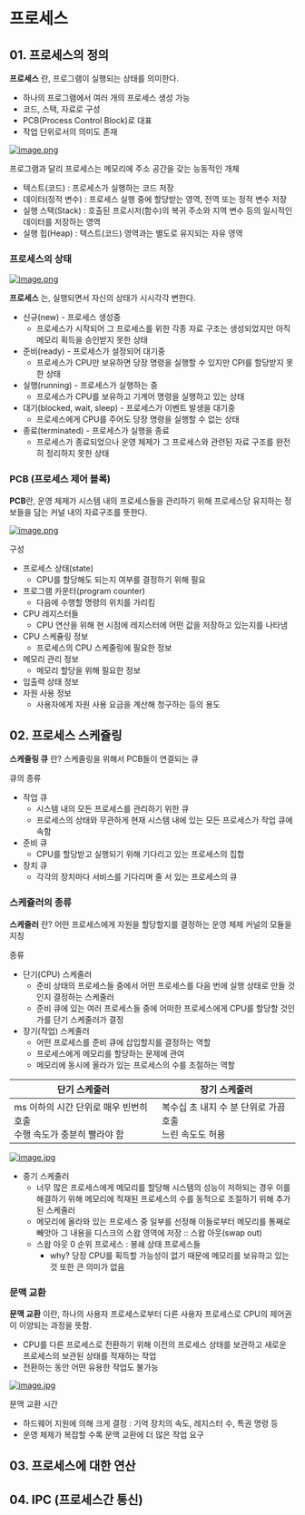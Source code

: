# 프로세스

## 01. 프로세스의 정의
**프로세스** 란, 프로그램이 실행되는 상태를 의미한다.   
- 하나의 프로그램에서 여러 개의 프로세스 생성 가능
- 코드, 스택, 자료로 구성
- PCB(Process Control Block)로 대표
- 작업 단위로서의 의미도 존재
  
[![image.png](https://s33.postimg.cc/vo5phoodr/image.png)](https://postimg.cc/image/6i4raun3f/)  

프로그램과 달리 프로세스는 메모리에 주소 공간을 갖는 능동적인 개체  
- 텍스트(코드) : 프로세스가 실행하는 코드 저장
- 데이터(정적 변수) : 프로세스 실행 중에 할당받는 영역, 전역 또는 정적 변수 저장
- 실행 스택(Stack) : 호출된 프로시저(함수)의 복귀 주소와 지역 변수 등의 일시적인 데이터를 저장하는 영역
- 실행 힙(Heap) : 텍스트(코드) 영역과는 별도로 유지되는 자유 영역

### 프로세스의 상태

[![image.png](https://s33.postimg.cc/gth43bzbj/image.png)](https://postimg.cc/image/7lovmms97/)

**프로세스** 는, 실행되면서 자신의 상태가 시시각각 변한다.

- 신규(new) - 프로세스 생성중
    - 프로세스가 시작되어 그 프로세스를 위한 각종 자료 구조는 생성되었지만 아직 메모리 획득을 승인받지 못한 상태
- 준비(ready) - 프로세스가 설정되어 대기중
    - 프로세스가 CPU만 보유하면 당장 명령을 실행할 수 있지만 CPI를 할당받지 못한 상태
- 실행(running) - 프로세스가 실행하는 중
    - 프로세스가 CPU를 보유하고 기계어 명령을 실행하고 있는 상태
- 대기(blocked, wait, sleep) - 프로세스가 이벤트 발생을 대기중
    - 프로세스에게 CPU를 주어도 당장 명령을 실행할 수 없는 상태
- 종료(terminated) - 프로세스가 실행을 종료
    - 프로세스가 종료되었으나 운영 체제가 그 프로세스와 관련된 자료 구조를 완전히 정리하지 못한 상태
  
### PCB (프로세스 제어 블록)

**PCB**란, 운영 체제가 시스템 내의 프로세스들을 관리하기 위해 프로세스당 유지하는 정보들을 담는 커널 내의 자료구조를 뜻한다.  

[![image.png](https://s33.postimg.cc/clmbum86n/image.png)](https://postimg.cc/image/5iegf02qz/)

구성
- 프로세스 상태(state)
    - CPU를 할당해도 되는지 여부를 결정하기 위해 필요
- 프로그램 카운터(program counter)
    - 다음에 수행할 명령의 위치를 가리킴
- CPU 레지스터들
    - CPU 연산을 위해 현 시점에 레지스터에 어떤 값을 저장하고 있는지를 나타냄
- CPU 스케쥴링 정보
    - 프로세스의 CPU 스케줄링에 필요한 정보
- 메모리 관리 정보
    - 메모리 할당을 위해 필요한 정보
- 입출력 상태 정보
- 자원 사용 정보
    - 사용자에게 자원 사용 요금을 계산해 청구하는 등의 용도

## 02. 프로세스 스케쥴링

**스케줄링 큐** 란? 스케줄링을 위해서 PCB들이 연결되는 큐

큐의 종류
- 작업 큐
    - 시스템 내의 모든 프로세스를 관리하기 위한 큐
    - 프로세스의 상태와 무관하게 현재 시스템 내에 있는 모든 프로세스가 작업 큐에 속함
- 준비 큐
    - CPU를 할당받고 실행되기 위해 기다리고 있는 프로세스의 집합
- 장치 큐
    - 각각의 장치마다 서비스를 기다리며 줄 서 있는 프로세스의 큐

### 스케쥴러의 종류

**스케줄러** 란? 어떤 프로세스에게 자원을 할당할지를 결정하는 운영 체제 커널의 모듈을 지칭

종류
- 단기(CPU) 스케줄러
    - 준비 상태의 프로세스들 중에서 어떤 프로세스를 다음 번에 실행 상태로 만들 것인지 결정하는 스케줄러
    - 준비 큐에 있는 여러 프로세스들 중에 어떠한 프로세스에게 CPU를 할당할 것인가를 단기 스케줄러가 결정
- 장기(작업) 스케줄러
    - 어떤 프로세스를 준비 큐에 삽입할지를 결정하는 역할
    - 프로세스에게 메모리를 할당하는 문제에 관여
    - 메모리에 동시에 올라가 있는 프로세스의 수를 조절하는 역할


| 단기 스케줄러                                                       | 장기 스케줄러                                                                  |
|---------------------------------------------------------------------|--------------------------------------------------------------------------------|
| ms 이하의 시간 단위로 매우 빈번히 호출</br>수행 속도가 충분히 빨라야 함 | 복수십 초 내지 수 분 단위로 가끔 호출 </br>느린 속도도 허용 |

[![image.jpg](https://s33.postimg.cc/lfnc5xkn3/image.jpg)](https://postimg.cc/image/xhiq02tvf/)

- 중기 스케줄러
    - 너무 많은 프로세스에게 메모리를 할당해 시스템의 성능이 저하되는 경우 이를 해결하기 위해 메모리에 적재된 프로세스의 수를 동적으로 조절하기 위해 추가된 스케줄러
    - 메모리에 올라와 있는 프로세스 중 일부를 선정해 이들로부터 메모리를 통째로 빼앗아 그 내용을 디스크의 스왑 영역에 저장 :: 스왑 아웃(swap out)
    - 스왑 아웃 0 순위 프로세스 : 봉쇄 상태 프로세스들
        - why? 당장 CPU를 획득할 가능성이 없기 때문에 메모리를 보유하고 있는 것 또한 큰 의미가 없음



### 문맥 교환

**문맥 교환** 이란, 하나의 사용자 프로세스로부터 다른 사용자 프로세스로 CPU의 제어권이 이양되는 과정을 뜻함.  
- CPU를 다른 프로세스로 전환하기 위해 이전의 프로세스 상태를 보관하고 새로운 프로세스의 보관된 상태를 적재하는 작업
- 전환하는 동안 어떤 유용한 작업도 불가능
  
[![image.jpg](https://s33.postimg.cc/wrzxo46b3/image.jpg)](https://postimg.cc/image/muowv1yp7/)

문맥 교환 시간
- 하드웨어 지원에 의해 크게 결정 : 기억 장치의 속도, 레지스터 수, 특권 명령 등
- 운영 체제가 복잡할 수록 문맥 교환에 더 많은 작업 요구

## 03. 프로세스에 대한 연산

## 04. IPC (프로세스간 통신)